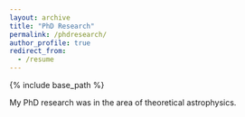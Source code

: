 ```yaml
---
layout: archive
title: "PhD Research"
permalink: /phdresearch/
author_profile: true
redirect_from:
  - /resume
---
```


{% include base_path %}

My PhD research was in the area of theoretical astrophysics. 
